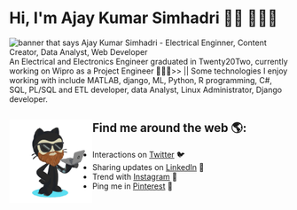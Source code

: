 # Hi, I'm Ajay Kumar Simhadri 👋🏻 👨🏻‍💻 

<img src="Ajay_github_logo.gif" alt="banner that says Ajay Kumar Simhadri - Electrical Enginner, Content Creator, Data Analyst, Web Developer">
An Electrical and Electronics Engineer graduated in Twenty20Two, currently working on Wipro as a Project Engineer 🧑🏻‍🔬>>
|| Some technologies I enjoy working with include MATLAB, django, ML, Python, R programming, C#, SQL, PL/SQL and ETL developer, data Analyst, Linux Administrator, Django developer.

## Find me around the web 🌎: <a href="https://github.com/AjaykumarSimhadri/imAjay"><img align="left" width="150" height="150" src="Ajay-Github.png"></a>

- Interactions on <a href="https://twitter.com/ajay_simhadri"> Twitter</a> 🐦
- Sharing updates on <a href="https://www.linkedin.com/in/ajaykumarsimhadri/">LinkedIn</a> 💼
- Trend with <a href="https://www.instagram.com/ajaykumar_8080/"> Instagram</a> 🎹
- Ping me in <a href="https://in.pinterest.com/aajuabhi8080/"> Pinterest</a> 📌
  

